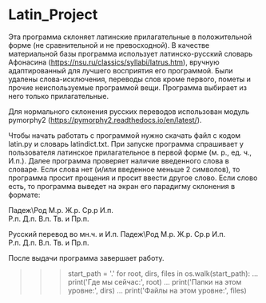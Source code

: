 # Latin_Project
Эта программа склоняет латинские прилагательные в положительной форме (не сравнительной и не превосходной).
В качестве материальной базы программа использует латинско-русский словарь Афонасина (https://nsu.ru/classics/syllabi/latrus.htm), вручную адаптированный для лучшего восприятия его программой. Были удалены слова-исключения, переводы слов кроме первого, пометы и прочие неиспользуемые программой вещи.
Программа выбирает из него только прилагательные.

Для нормального склонения русских переводов использован модуль pymorphy2 (https://pymorphy2.readthedocs.io/en/latest/).

Чтобы начать работать с программой нужно скачать файл с кодом latin.py и словарь latindict.txt.
При запуске программа спрашивает у пользователя латинское прилагательное в первой форме (м. р., ед. ч., И.п.).
Далее программа проверяет наличие введенного слова в словаре. Если слова нет (и/или введенное меньше 2 символов), то программа просит прощения и просит ввести другое слово. 
Если слово есть, то программа выведет на экран его парадигму склонения в формате: 

Падеж\Род      М.р.   Ж.р.   Ср.р
И.п.            
Р.п.
Д.п.
В.п.
Тв. и Пр.п.


Русский перевод во мн.ч. и И.п.
Падеж\Род      М.р.   Ж.р.   Ср.р
И.п.            
Р.п.
Д.п.
В.п.
Тв. и Пр.п.

После выдачи программа завершает работу.




>>> start_path = '.'
>>> for root, dirs, files in os.walk(start_path):
...     print('Где мы сейчас:', root)
...     print('Папки на этом уровне:', dirs)
...     print('Файлы на этом уровне:', files)















